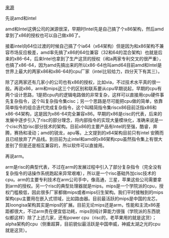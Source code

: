 [来源](https://www.zhihu.com/question/63627218)

先说amd和intel

amd和Intel这俩公司的渊源很深，早期时Intel先是自己搞了个x86架构，然后amd拿到了x86的授权也可以自己做x86了。

接着intel向64位过渡的时候自己搞了个ia64（x64架构）但是因为和x86架构不兼容市场反应极差，amd率先搞了x86的64位兼容（32和64的混合架构）也就是后来的x86-64，后来Intel也拿到了生产这货的授权（i和a两家专利交叉的很严重），也搞了x86-64，因为amd先搞出来的所以x86-64也叫amd64目前amd和Intel是世界上最大的两家x86和x86-64的cpu厂家（intel比较给力，四分天下有其三）。

除了这两家还有几家小的公司也有x86的授权，比如via，不过技术水平真的很一般。再说x86，arm和mips这三个的区别和联系要从cpu早期说起，早期的cpu有两个设计思路，1是把cpu内的逻辑电路做的非常复杂，这样可以直接用cpu硬件事先复杂指令，这个叫复杂指令集cisc；另一个思路是尽可能把cpu做的简单，依靠简单指令的组合迭代完成复杂指令，这个叫精简指令集riscx86目前泛指x86和x86-64架构，这是因为x86-64完全兼容x86。早期的x86是cisc的代表，后来的发展中逐步引入了risc的部分理念，将内部指令的实现大量模块化，准确来说是一个cisc外加risc部分技术的架构。目前x86的主要产品有Intel的至强，酷睿，奔腾，赛扬和凌动；amd的锐龙，apu等。上文提到的x64架构目前只有intel 安腾而且已经放弃了产品线。到目前为止intel和amd的x86架构cpu虽然指令集上有很大差别了但是还是相互兼容的，所以软件可以直接用。

再说arm。

arm是risc的典型代表，不过在arm的发展过程中引入了部分复杂指令（完全没有复杂指令的话操作系统跑起来异常艰难），所以是一个risc基础外加cisc技术的cpu。arm的主要专利技术在arm公司手中，像高通，三星，苹果这些公司需要拿到arm的授权。另一个risc的典型处理器就是mips。mips是一个学院派的cpu，授权门槛极低，因此很多厂家都做mips或者mips衍生架构。我们平时接触到的mips架构cpu主要用在嵌入式领域，比如路由器。目前最活跃的mips是中国的龙芯，其loongisa架构其实是mips的扩展。目前无论mips还是arm，性能和主流x86差距都很大，不过arm贵在便宜低功耗，mips则纯计算能力很强（学院派的东西貌似都这样）除了上述几家，还有power cpu（risc的，老苹果用的就是这货）；alpha架构的cpu（侧重超算，目前貌似最活跃是中国申威，神威太湖之光的cpu就是这货）。

